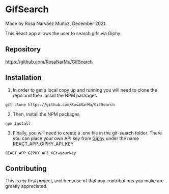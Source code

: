 # GifSearch

Made by Rosa Narváez Muñoz, December 2021.

This React app allows the user to search gifs via Giphy.

## Repository

https://github.com/RosaNarMu/GifSearch

## Installation

1. In order to get a local copy up and running you will need to clone the repo and then install the NPM packages.

```
git clone https://github.com/RosaNarMu/GifSearch
```
2. Then, install the NPM packages

```
npm install
```
3. Finally, you will need to create a .env file in the gif-search folder. There you can place your own API key
from [Giphy](https://developers.giphy.com/docs/api) under the name REACT_APP_GIPHY_API_KEY

```
REACT_APP_GIPHY_API_KEY=yourkey
```

## Contributing

This is my first project, and because of that any contributions you make are greatly appreciated.
